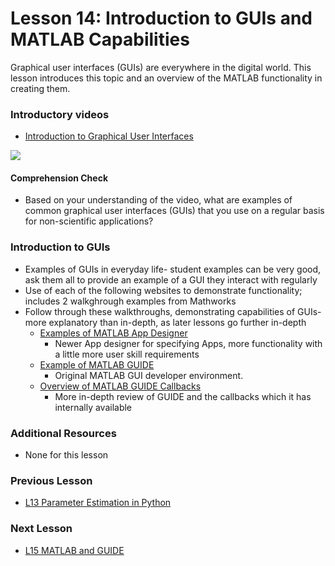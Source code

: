 # **Lesson 14: Introduction to GUIs and MATLAB Capabilities**
Graphical user interfaces (GUIs) are everywhere in the digital world. 
This lesson introduces this topic and an overview of the MATLAB functionality in creating them.

### **Introductory videos**
 * [Introduction to Graphical User Interfaces](https://www.youtube.com/watch?v=XIGSJshYb90&feature=emb_title&ab_channel=CrashCourse)
 
[![](http://img.youtube.com/vi/XIGSJshYb90/0.jpg)](http://www.youtube.com/watch?v=XIGSJshYb90 "")
#### **Comprehension Check**
 * Based on your understanding of the video, what are examples of common graphical user interfaces (GUIs) that you use on a regular   basis for non-scientific applications?
### **Introduction to GUIs**
* Examples of GUIs in everyday life- student examples can be very good, ask them all to provide an example of a GUI they interact with regularly
* Use of each of the following websites to demonstrate functionality; includes 2 walkghrough examples from Mathworks
* Follow through these walkthroughs, demonstrating capabilities of GUIs- more explanatory than in-depth, as later lessons go further in-depth
  * [Examples of MATLAB App Designer](https://www.mathworks.com/help/matlab/creating_guis/ways-to-build-matlab-guis.html)
    * Newer App designer for specifying Apps, more functionality with a little more user skill requirements
  * [Example of MATLAB GUIDE](https://www.mathworks.com/help/matlab/creating_guis/about-the-simple-guide-gui-example.html)
    * Original MATLAB GUI developer environment.
  * [Overview of MATLAB GUIDE Callbacks](https://www.mathworks.com/help/matlab/creating_guis/add-code-for-components-in-callbacks.html)
    * More in-depth review of GUIDE and the callbacks which it has internally available
### **Additional Resources**
* None for this lesson

### **Previous Lesson**
 * [L13 Parameter Estimation in Python](/L13%20Parameter%20Estimation%20in%20Python.md)
### **Next Lesson**
 * [L15 MATLAB and GUIDE](/L15%20MATLAB%20and%20GUIDE.md)
